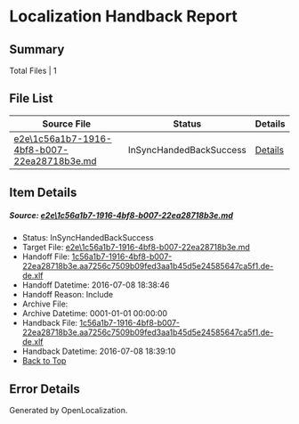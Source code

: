 # <a name='report-top'></a> Localization Handback Report

## Summary
 Total Files | 1

## File List
 Source File | Status | Details 
 ----------- | ------ | ------- 
 [e2e\1c56a1b7-1916-4bf8-b007-22ea28718b3e.md](https://github.com/OpenLocalizationTestOrg/oltest/blob/83423ae129e3d5a52785d37be4d41767173ece48/e2e/1c56a1b7-1916-4bf8-b007-22ea28718b3e.md) | InSyncHandedBackSuccess | [Details](#5805788c5a229af34f4b1be878d57eb02b8d81aa2)

## Item Details
##### <a name='5805788c5a229af34f4b1be878d57eb02b8d81aa2'></a> Source: [e2e\1c56a1b7-1916-4bf8-b007-22ea28718b3e.md](https://github.com/OpenLocalizationTestOrg/oltest/blob/83423ae129e3d5a52785d37be4d41767173ece48/e2e/1c56a1b7-1916-4bf8-b007-22ea28718b3e.md)
* Status: InSyncHandedBackSuccess
* Target File: [e2e\1c56a1b7-1916-4bf8-b007-22ea28718b3e.md](https://github.com/OpenLocalizationTestOrg/oltest-dede-fly/blob/ac9063fee7f09cf4e8234a4c9dbab4cac491f371/e2e/1c56a1b7-1916-4bf8-b007-22ea28718b3e.md)
* Handoff File: [1c56a1b7-1916-4bf8-b007-22ea28718b3e.aa7256c7509b09fed3aa1b45d5e24585647ca5f1.de-de.xlf](https://github.com/OpenLocalizationTestOrg/olhandoff-e2e/blob/264a1e4c747e3a4975c13da52d065b9e733d5933/ol-handoff/OpenLocalizationTestOrg/oltest-dede-fly/ci/ht/1c56a1b7-1916-4bf8-b007-22ea28718b3e.aa7256c7509b09fed3aa1b45d5e24585647ca5f1.de-de.xlf)
* Handoff Datetime: 2016-07-08 18:38:46
* Handoff Reason: Include
* Archive File: 
* Archive Datetime: 0001-01-01 00:00:00
* Handback File: [1c56a1b7-1916-4bf8-b007-22ea28718b3e.aa7256c7509b09fed3aa1b45d5e24585647ca5f1.de-de.xlf](https://github.com/OpenLocalizationTestOrg/olhandback-e2e/blob/7d0f0c233f65b6a4383574cf5c37db3ac949f676/ol-handback/OpenLocalizationTestOrg/oltest-dede-fly/ci/ht/1c56a1b7-1916-4bf8-b007-22ea28718b3e.aa7256c7509b09fed3aa1b45d5e24585647ca5f1.de-de.xlf)
* Handback Datetime: 2016-07-08 18:39:10
* [Back to Top](#report-top)


## Error Details

Generated by OpenLocalization.
